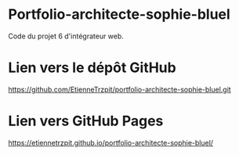 # Portfolio-architecte-sophie-bluel
Code du projet 6 d'intégrateur web.
# Lien vers le dépôt GitHub
https://github.com/EtienneTrzpit/portfolio-architecte-sophie-bluel.git
# Lien vers GitHub Pages
https://etiennetrzpit.github.io/portfolio-architecte-sophie-bluel/
